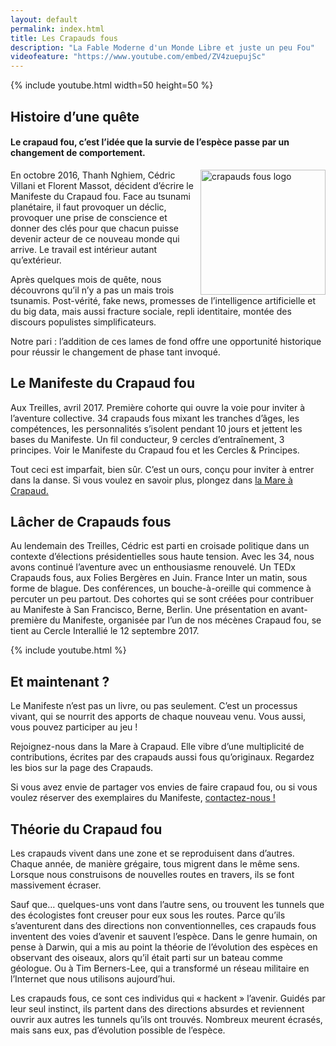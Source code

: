 ```yaml
---
layout: default
permalink: index.html
title: Les Crapauds fous
description: "La Fable Moderne d'un Monde Libre et juste un peu Fou"
videofeature: "https://www.youtube.com/embed/ZV4zuepujSc" 
---
```


{% include youtube.html width=50 height=50 %}

## Histoire d’une quête

#### Le crapaud fou, c’est l’idée que la survie de l’espèce passe par un changement de comportement. 

<img src="{{ site.urlimg }}/crapaud_fou_sourire.jpg" width="200" align="right" alt="crapauds fous logo" class="illus" />

En octobre 2016, Thanh Nghiem, Cédric Villani et Florent Massot, décident d’écrire le Manifeste du Crapaud fou. Face au tsunami planétaire, il faut provoquer un déclic, provoquer une prise de conscience et donner des clés pour que chacun puisse devenir acteur de ce nouveau monde qui arrive. Le travail est intérieur autant qu’extérieur.

Après quelques mois de quête, nous découvrons qu’il n’y a pas un mais trois tsunamis. Post-vérité, fake news, promesses de l’intelligence artificielle et du big data, mais aussi fracture sociale, repli identitaire, montée des discours populistes simplificateurs. 

Notre pari : l’addition de ces lames de fond offre une opportunité historique pour réussir le changement de phase tant invoqué. 

## Le Manifeste du Crapaud fou

Aux Treilles, avril 2017. Première cohorte qui ouvre la voie pour inviter à l’aventure collective. 34 crapauds fous mixant les tranches d’âges, les compétences, les personnalités s’isolent pendant 10 jours et jettent les bases du Manifeste. Un fil conducteur, 9 cercles d’entraînement, 3 principes. Voir le Manifeste du Crapaud fou et les Cercles & Principes. 

Tout ceci est imparfait, bien sûr. C’est un ours, conçu pour inviter à entrer dans la danse. Si vous voulez en savoir plus, plongez dans [la Mare à Crapaud.](/textes)

## Lâcher de Crapauds fous

Au lendemain des Treilles, Cédric est parti en croisade politique dans un contexte d’élections présidentielles sous haute tension. 
Avec les 34, nous avons continué l’aventure avec un enthousiasme renouvelé.
Un TEDx Crapauds fous, aux Folies Bergères en Juin. 
France Inter un matin, sous forme de blague. 
Des conférences, un bouche-à-oreille qui commence à percuter un peu partout.
Des cohortes qui se sont créées pour contribuer au Manifeste à San Francisco, Berne, Berlin.
Une présentation en avant-première du Manifeste, organisée par l’un de nos mécènes Crapaud fou, se tient au Cercle Interallié le 12 septembre 2017.

{% include youtube.html %}

## Et maintenant ?

Le Manifeste n’est pas un livre, ou pas seulement. C’est un processus vivant, qui se nourrit des apports de chaque nouveau venu. Vous aussi, vous pouvez participer au jeu ! 

Rejoignez-nous dans la Mare à Crapaud. Elle vibre d’une multiplicité de contributions, écrites par des crapauds aussi fous qu’originaux. Regardez les bios sur la page des Crapauds.

Si vous avez envie de partager vos envies de faire crapaud fou, ou si vous voulez réserver des exemplaires du Manifeste, [contactez-nous !](/contact)

## Théorie du Crapaud fou

Les crapauds vivent dans une zone et se reproduisent dans d’autres. Chaque année, de manière grégaire, tous migrent dans le même sens. Lorsque nous construisons de nouvelles routes en travers, ils se font massivement écraser. 

Sauf que… quelques-uns vont dans l’autre sens, ou trouvent les tunnels que des écologistes font creuser pour eux sous les routes. Parce qu’ils s’aventurent dans des directions non conventionnelles, ces crapauds fous inventent des voies d’avenir et sauvent l’espèce. Dans le genre humain, on pense à Darwin, qui a mis au point la théorie de l’évolution des espèces en observant des oiseaux, alors qu’il était parti sur un bateau comme géologue. Ou à Tim Berners-Lee, qui a transformé un réseau militaire en l’Internet que nous utilisons aujourd’hui. 

Les crapauds fous, ce sont ces individus qui « hackent » l’avenir. Guidés par leur seul instinct, ils partent dans des directions absurdes et reviennent ouvrir aux autres les tunnels qu’ils ont trouvés. Nombreux meurent écrasés, mais sans eux, pas d’évolution possible de l’espèce.



